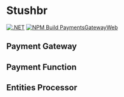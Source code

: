 # Stushbr

[![.NET](https://github.com/ArtemStepanov/Stushbr/actions/workflows/ci-dotnet.yml/badge.svg)](https://github.com/ArtemStepanov/Stushbr/actions/workflows/ci-dotnet.yml)
[![NPM Build PaymentsGatewayWeb](https://github.com/ArtemStepanov/Stushbr/actions/workflows/ci-node.yml/badge.svg)](https://github.com/ArtemStepanov/Stushbr/actions/workflows/ci-node.yml)

## Payment Gateway

## Payment Function

## Entities Processor
